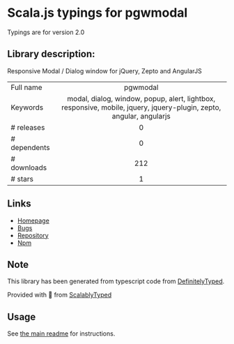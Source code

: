 
# Scala.js typings for pgwmodal

Typings are for version 2.0

## Library description:
Responsive Modal / Dialog window for jQuery, Zepto and AngularJS

|                    |                 |
| ------------------ | :-------------: |
| Full name          | pgwmodal |
| Keywords           | modal, dialog, window, popup, alert, lightbox, responsive, mobile, jquery, jquery-plugin, zepto, angular, angularjs |
| # releases         | 0 |
| # dependents       | 0 |
| # downloads        | 212 |
| # stars            | 1 |

## Links
- [Homepage](https://pgwjs.com/pgwmodal)
- [Bugs](https://github.com/Pagawa/PgwModal/issues)
- [Repository](https://github.com/Pagawa/PgwModal)
- [Npm](https://www.npmjs.com/package/pgwmodal)
    


## Note
This library has been generated from typescript code from [DefinitelyTyped](https://definitelytyped.org).

Provided with :purple_heart: from [ScalablyTyped](https://github.com/oyvindberg/ScalablyTyped)

## Usage
See [the main readme](../../readme.md) for instructions.


